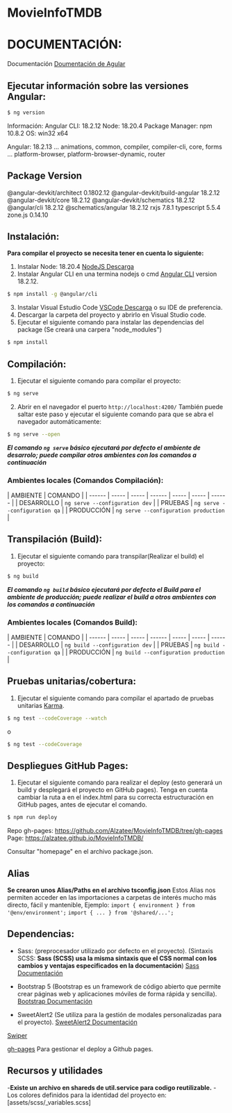 # MovieInfoTMDB
# DOCUMENTACIÓN:
Documentación [Doumentación de Agular](https://angular.dev/overview)


## Ejecutar información sobre las versiones Angular:
````sh
$ ng version
````

Información:
Angular CLI: 18.2.12
Node: 18.20.4
Package Manager: npm 10.8.2
OS: win32 x64

Angular: 18.2.13
... animations, common, compiler, compiler-cli, core, forms
... platform-browser, platform-browser-dynamic, router

Package                         Version
---------------------------------------------------------
@angular-devkit/architect       0.1802.12
@angular-devkit/build-angular   18.2.12
@angular-devkit/core            18.2.12
@angular-devkit/schematics      18.2.12
@angular/cli                    18.2.12
@schematics/angular             18.2.12
rxjs                            7.8.1
typescript                      5.5.4
zone.js                         0.14.10


## Instalación:
**Para compilar el proyecto se necesita tener en cuenta lo siguiente:**

1. Instalar Node: 18.20.4 [NodeJS Descarga](https://nodejs.org/en/)
2. Instalar Angular CLI en una termina nodejs o cmd [Angular CLI](https://www.npmjs.com/package/@angular/cli) version 18.2.12.
````sh
$ npm install -g @angular/cli
````
3. Instalar Visual Estudio Code [VSCode Descarga](https://code.visualstudio.com/) o su IDE de preferencia.
4. Descargar la carpeta del proyecto y abrirlo en Visual Studio code.
5. Ejecutar el siguiente comando para instalar las dependencias del package (Se creará una carpera "node_modules")
````sh
$ npm install
````


## Compilación:
1. Ejecutar el siguiente comando para compilar el proyecto:
````sh
$ ng serve
````
2. Abrir en el navegador el puerto `http://localhost:4200/`
También puede saltar este paso y ejecutar el siguiente comando para que se abra el navegador automáticamente:
````sh
$ ng serve --open
````
***El comando `ng serve` básico ejecutará por defecto el ambiente de desarrolo; puede compilar otros ambientes con los comandos a continuación***
### Ambientes locales (Comandos Compilación):
| AMBIENTE | COMANDO |
| ------ | ----- | ----- | ------ | ----- | ----- | ------ |
| DESARROLLO     | `ng serve --configuration dev`          |
| PRUEBAS        | `ng serve --configuration qa`           |
| PRODUCCIÓN     | `ng serve --configuration production`   |


## Transpilación (Build):
1. Ejecutar el siguiente comando para transpilar(Realizar el build) el proyecto:
````sh
$ ng build
````
***El comando `ng build` básico ejecutará por defecto el Build para el ambiente de producción; puede realizar el build a otros ambientes con los comandos a continuación***
### Ambientes locales (Comandos Build):
| AMBIENTE | COMANDO |
| ------ | ----- | ----- | ------ | ----- | ----- | ------ |
| DESARROLLO     | `ng build --configuration dev`          |
| PRUEBAS        | `ng build --configuration qa`           |
| PRODUCCIÓN     | `ng build --configuration production`   |


## Pruebas unitarias/cobertura:
1. Ejecutar el siguiente comando para compilar el apartado de pruebas unitarias
[Karma](https://karma-runner.github.io).
````sh
$ ng test --codeCoverage --watch 
````
o
````sh
$ ng test --codeCoverage
````


## Despliegues GitHub Pages:
1. Ejecutar el siguiente comando para realizar el deploy (esto generará un build y desplegará el proyecto en GitHub pages).
Tenga en cuenta cambiar la ruta a <base href="./"> en el index.html para su correcta estructuración en GitHub pages, antes de ejecutar el comando.
````sh
$ npm run deploy
````
Repo gh-pages: https://github.com/Alzatee/MovieInfoTMDB/tree/gh-pages
Page: https://alzatee.github.io/MovieInfoTMDB/

Consultar "homepage" en el archivo package.json.


## Alias
**Se crearon unos Alias/Paths en el archivo tsconfig.json**
Estos Alias nos permiten acceder en las importaciones a carpetas de interés mucho más directo, fácil y mantenible, Ejemplo:
`import { environment } from '@env/environment';`
`import { ... } from '@shared/...';`


## Dependencias:
- Sass: (preprocesador utilizado por defecto en el proyecto).
(Sintaxis SCSS: **Sass (SCSS) usa la misma sintaxis que el CSS normal con los cambios y ventajas especificados en la documentación**)
[Sass Documentación](https://sass-lang.com/)

- Bootstrap 5 (Bootstrap es un framework de código abierto que permite crear páginas web y aplicaciones móviles de forma rápida y sencilla).
[Bootstrap Documentación](https://getbootstrap.com/)

- SweetAlert2 (Se utiliza para la gestión de modales personalizadas para el proyecto).
[SweetAlert2 Documentación](https://sweetalert2.github.io/) 

[Swiper](https://swiperjs.com/get-started)

[gh-pages](https://www.npmjs.com/package/gh-pages) Para gestionar el deploy a Github pages.


## Recursos y utilidades
-**Existe un archivo en shareds de util.service para codigo reutilizable.**
-Los colores definidos para la identidad del proyecto en: [assets/scss/_variables.scss]